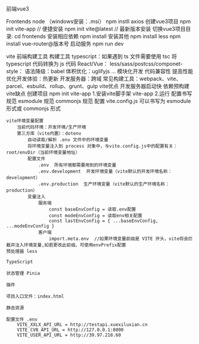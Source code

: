 前端vue3

Frontends
    node （windows安装：.msi）
    npm instll axios
    创建vue3项目
        npm init vite-app <frontends>   // 便捷安装
        npm init vite@latest            // 最新版本安装
    切换vue3项目目录: 
        cd frontends
    安装相应依赖
        npm install
    安装其他
        npm install less
        npm install vue-router@版本号
    启动服务
        npm run dev 

vite 前端构建工具
    构建工具
        typescript：如果遇到 ts 文件需要使用 tsc 将 typescript 代码转换为 js 代码
        React/Vue：
        less/sass/postcss/componet-style：
        语法降级：babel
        体积优化：uglifyjs
        ...
        模块化开发
        代码兼容性
        提高性能
        优化开发体验：热更新
        开发服务器：跨域
        常见构建工具：webpack、vite、parcel、esbuild、rollup、grunt、gulp
    vite优点
        开发服务器启动快
        依赖预构建
    vite缺点
    创建项目
        npm init vite-app <frontends>
            1.安装vite脚手架 vite-app
            2.运行
    配置书写规范
        esmodule 规范
        commonjs 规范
    配置
        vite.config.js
            可以书写为 esmodule 形式或 commonjs 形式

    vite环境变量配置
        当前代码环境：开发环境/生产环境
        第三方库（vite内置）：dotenv
            自动读取/解析 .env 文件中的环境变量
            将环境变量注入到 process 对象中，与vite.config.js中的配置有关：root/envDir（当前环境变量地址）
            配置文件
                .env  所有环境都需要用到的环境变量
                .env.development  开发环境变量（vite默认的开发环境名称：development）
                .env.production  生产环境变量（vite默认的生产环境名称：production）
            变量注入
                服务端
                    const baseEnvConfig = 读取.env配置
                    const modeEnvConfig = 读取env相关配置
                    const lastEnvConfig = { ...baseEnvConfig, ...modeEnvConfig }
                客户端
                    import.meta.env  //如果环境变量前缀是 VITE 开头，vite将会拦截并注入环境变量,如若更改此前缀，可使用envPrefix配置
    预处理器 less

    TypeScript

    状态管理 Pinia 

    插件

    项目入口文件：index.html

    静态资源

    配置文件 .env
        VITE_XXLX_API_URL = http://testapi.xuexiluxian.cn
        VITE_CVB_API_URL = http://127.0.0.1:8000
        VITE_USER_API_URL = http://39.97.218.60

